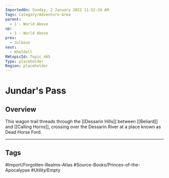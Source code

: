```yaml
---
ImportedOn: Sunday, 2 January 2022 11:52:34 AM
Tags: Category/Adventure-Area
parent:
  - 1 - World Above
up:
  - 1 - World Above
prev:
  - Julkoun
next:
  - Kheldell
RWtopicId: Topic_465
Type: placeholder
Region: placeholder
---
```

# Jundar's Pass
## Overview
This wagon trail threads through the [[Dessarin Hills]] between [[Beliard]] and [[Calling Horns]], crossing over the Dessarin River at a place known as Dead Horse Ford.


---
## Tags
#Import/Forgotten-Realms-Atlas #Source-Books/Princes-of-the-Apocalypse #Utility/Empty

